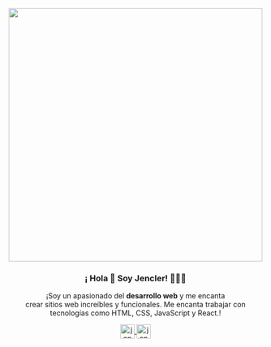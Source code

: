 <p align="center" width="300">
   <img align="center" width="500" src="https://www.teahub.io/photos/full/176-1764078_4k-ultra-hd-hi-tech-wallpapers-desktop-backgrounds.jpg" />
   <h3 align="center">¡ Hola 👋 Soy Jencler! 👨🏻‍💻</h3>
</p>

<p align="center">¡Soy un apasionado del <strong>desarrollo web</strong> y me encanta <br > crear sitios web increíbles y funcionales. Me encanta trabajar con <br > tecnologías como HTML, CSS, JavaScript y React.!</p>
<p align="center">
  <a href="https://instagram.com/jencler" target="_blank">
    <img align="center" src="https://cdn-icons-png.flaticon.com/512/174/174855.png" alt="jencler" height="28px" width="28px" />
  </a>
  <a href="https://twitter.com/jenclerhv" target="_blank">
    <img align="center" src="[https://1000marcas.net/wp-content/uploads/2019/11/Twitter-logo.png](https://about.twitter.com/content/dam/about-twitter/x/brand-toolkit/logo-black.png.twimg.1920.png)https://about.twitter.com/content/dam/about-twitter/x/brand-toolkit/logo-black.png.twimg.1920.png" alt="jencler" width="28px" />
  </a>
</p>

